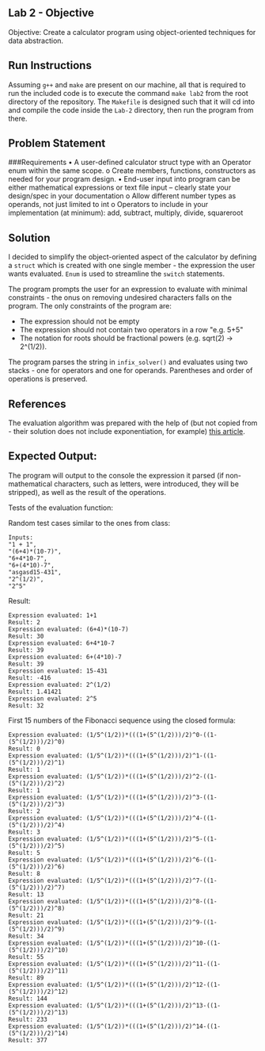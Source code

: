 ## Lab 2 - Objective

Objective: Create a calculator program using object-oriented techniques for data abstraction.

## Run Instructions

Assuming `g++` and `make` are present on our machine, all that is required to run the included code is to execute the command `make lab2` 
from the root directory of the repository. The `Makefile` is designed such that it will cd into and compile the code inside the `Lab-2` directory,
then run the program from there.

## Problem Statement

###Requirements
• A user-defined calculator struct type with an Operator enum within the same scope.
  o Create members, functions, constructors as needed for your program design.
• End-user input into program can be either mathematical expressions or text file input – clearly state your design/spec in your documentation
  o Allow different number types as operands, not just limited to int
  o Operators to include in your implementation (at minimum): add, subtract, multiply, divide, squareroot

## Solution

I decided to simplify the object-oriented aspect of the calculator by defining a `struct` which is created with one single member - the expression the user wants evaluated.
`Enum` is used to streamline the `switch` statements.

The program prompts the user for an expression to evaluate with minimal constraints - the onus on removing undesired characters falls on the program.
The only constraints of the program are:
  - The expression should not be empty
  - The expression should not contain two operators in a row "e.g. 5+5"
  - The notation for roots should be fractional powers (e.g. sqrt(2) -> 2^(1/2)).

The program parses the string in `infix_solver()` and evaluates using two stacks - one for operators and one for operands. Parentheses and order of operations is preserved.

## References

The evaluation algorithm was prepared with the help of (but not copied from - their solution does not include exponentiation, for example) [this article](https://www.geeksforgeeks.org/expression-evaluation/). 

## Expected Output:

The program will output to the console the expression it parsed (if non-mathematical characters, such as letters, were introduced, they will be stripped),
as well as the result of the operations. 

Tests of the evaluation function:

Random test cases similar to the ones from class:
```
Inputs:
"1 + 1",
"(6+4)*(10-7)",
"6+4*10-7",
"6+(4*10)-7",
"asgasd15-431",
"2^(1/2)",
"2^5" 
```
Result:
```
Expression evaluated: 1+1
Result: 2
Expression evaluated: (6+4)*(10-7)
Result: 30
Expression evaluated: 6+4*10-7
Result: 39
Expression evaluated: 6+(4*10)-7
Result: 39
Expression evaluated: 15-431
Result: -416
Expression evaluated: 2^(1/2)
Result: 1.41421
Expression evaluated: 2^5
Result: 32
```
First 15 numbers of the Fibonacci sequence using the closed formula:
```
Expression evaluated: (1/5^(1/2))*(((1+(5^(1/2)))/2)^0-((1-(5^(1/2)))/2)^0)
Result: 0
Expression evaluated: (1/5^(1/2))*(((1+(5^(1/2)))/2)^1-((1-(5^(1/2)))/2)^1)
Result: 1
Expression evaluated: (1/5^(1/2))*(((1+(5^(1/2)))/2)^2-((1-(5^(1/2)))/2)^2)
Result: 1
Expression evaluated: (1/5^(1/2))*(((1+(5^(1/2)))/2)^3-((1-(5^(1/2)))/2)^3)
Result: 2
Expression evaluated: (1/5^(1/2))*(((1+(5^(1/2)))/2)^4-((1-(5^(1/2)))/2)^4)
Result: 3
Expression evaluated: (1/5^(1/2))*(((1+(5^(1/2)))/2)^5-((1-(5^(1/2)))/2)^5)
Result: 5
Expression evaluated: (1/5^(1/2))*(((1+(5^(1/2)))/2)^6-((1-(5^(1/2)))/2)^6)
Result: 8
Expression evaluated: (1/5^(1/2))*(((1+(5^(1/2)))/2)^7-((1-(5^(1/2)))/2)^7)
Result: 13
Expression evaluated: (1/5^(1/2))*(((1+(5^(1/2)))/2)^8-((1-(5^(1/2)))/2)^8)
Result: 21
Expression evaluated: (1/5^(1/2))*(((1+(5^(1/2)))/2)^9-((1-(5^(1/2)))/2)^9)
Result: 34
Expression evaluated: (1/5^(1/2))*(((1+(5^(1/2)))/2)^10-((1-(5^(1/2)))/2)^10)
Result: 55
Expression evaluated: (1/5^(1/2))*(((1+(5^(1/2)))/2)^11-((1-(5^(1/2)))/2)^11)
Result: 89
Expression evaluated: (1/5^(1/2))*(((1+(5^(1/2)))/2)^12-((1-(5^(1/2)))/2)^12)
Result: 144
Expression evaluated: (1/5^(1/2))*(((1+(5^(1/2)))/2)^13-((1-(5^(1/2)))/2)^13)
Result: 233
Expression evaluated: (1/5^(1/2))*(((1+(5^(1/2)))/2)^14-((1-(5^(1/2)))/2)^14)
Result: 377
```
